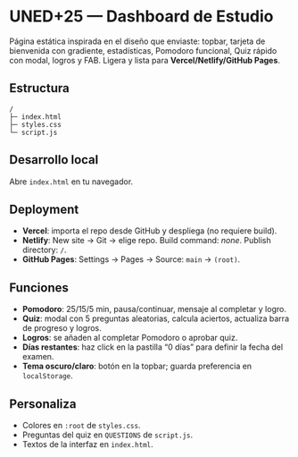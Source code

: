# UNED+25 — Dashboard de Estudio

Página estática inspirada en el diseño que enviaste: topbar, tarjeta de bienvenida con gradiente, estadísticas, Pomodoro funcional, Quiz rápido con modal, logros y FAB. Ligera y lista para **Vercel/Netlify/GitHub Pages**.

## Estructura
```
/
├─ index.html
├─ styles.css
└─ script.js
```

## Desarrollo local
Abre `index.html` en tu navegador.

## Deployment
- **Vercel**: importa el repo desde GitHub y despliega (no requiere build).
- **Netlify**: New site → Git → elige repo. Build command: _none_. Publish directory: `/`.
- **GitHub Pages**: Settings → Pages → Source: `main` → `(root)`.

## Funciones
- **Pomodoro**: 25/15/5 min, pausa/continuar, mensaje al completar y logro.
- **Quiz**: modal con 5 preguntas aleatorias, calcula aciertos, actualiza barra de progreso y logros.
- **Logros**: se añaden al completar Pomodoro o aprobar quiz.
- **Días restantes**: haz click en la pastilla “0 días” para definir la fecha del examen.
- **Tema oscuro/claro**: botón en la topbar; guarda preferencia en `localStorage`.

## Personaliza
- Colores en `:root` de `styles.css`.
- Preguntas del quiz en `QUESTIONS` de `script.js`.
- Textos de la interfaz en `index.html`.
